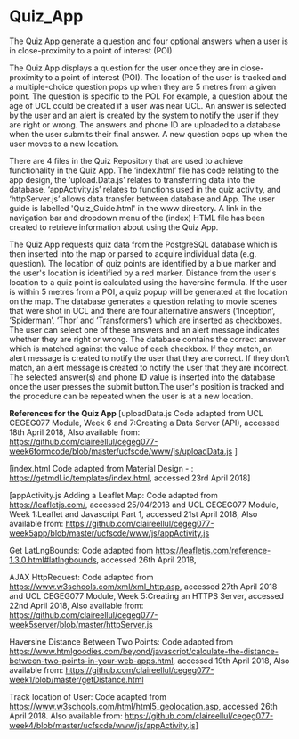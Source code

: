 # Quiz_App
The Quiz App generate a question and four optional answers when a user is in close-proximity to a point of interest (POI)

The Quiz App displays a question for the user once they are in close-proximity to a point of interest (POI). The location of the user is tracked and a multiple-choice question pops up when they are 5 metres from a given point. The question is specific to the POI. For example, a question about the age of UCL could be created if a user was near UCL. An answer is selected by the user and an alert is created by the system to notify the user if they are right or wrong. The answers and phone ID are uploaded to a database when the user submits their final answer. A new question pops up when the user moves to a new location.

There are 4 files in the Quiz Repository that are used to achieve functionality in the Quiz App. The ‘index.html’ file has code relating to the app design, the ‘upload.Data.js’ relates to transferring data into the database, ‘appActivity.js’ relates to functions used in the quiz activity, and ‘httpServer.js’ allows data transfer between database and App. The user guide is labelled 'Quiz_Guide.html' in the www directory. A link in the navigation bar and dropdown menu of the (index) HTML file has been created to retrieve information about using the Quiz App.

The Quiz App requests quiz data from the PostgreSQL database which is then inserted into the map or parsed to acquire individual data (e.g. question). The location of quiz points are identified by a blue marker and the user's location is identified by a red marker. Distance from the user's location to a quiz point is calculated using the haversine formula. If the user is within 5 metres from a POI, a quiz popup will be generated at the location on the map. The database generates a question relating to movie scenes that were shot in UCL and there are four alternative answers (‘Inception’, ‘Spiderman’, ‘Thor’ and ‘Transformers’) which are inserted as checkboxes. The user can select one of these answers and an alert message indicates whether they are right or wrong. The database contains the correct answer which is matched against the value of each checkbox. If they match, an alert message is created to notify the user that they are correct. If they don’t match, an alert message is created to notify the user that they are incorrect. The selected answer(s) and phone ID value is inserted into the database once the user presses the submit button.The user's position is tracked and the procedure can be repeated when the user is at a new location.

**References for the Quiz App**
[uploadData.js Code adapted from UCL CEGEG077 Module, Week 6 and 7:Creating a Data Server (API), accessed 18th April 2018, Also available from: https://github.com/claireellul/cegeg077-week6formcode/blob/master/ucfscde/www/js/uploadData.js ]

[index.html Code adapted from Material Design - : https://getmdl.io/templates/index.html, accessed 23rd April 2018]

[appActivity.js Adding a Leaflet Map: Code adapted from https://leafletjs.com/, accessed 25/04/2018 and UCL CEGEG077 Module, Week 1:Leaflet and Javascript Part 1, accessed 21st April 2018, Also available from: https://github.com/claireellul/cegeg077-week5app/blob/master/ucfscde/www/js/appActivity.js

Get LatLngBounds: Code adapted from https://leafletjs.com/reference-1.3.0.html#latlngbounds, accessed 26th April 2018,

AJAX HttpRequest: Code adapted from https://www.w3schools.com/xml/xml_http.asp, accessed 27th April 2018 and UCL CEGEG077 Module, Week 5:Creating an HTTPS Server, accessed 22nd April 2018, Also available from: https://github.com/claireellul/cegeg077-week5server/blob/master/httpServer.js

Haversine Distance Between Two Points: Code adapted from https://www.htmlgoodies.com/beyond/javascript/calculate-the-distance-between-two-points-in-your-web-apps.html, accessed 19th April 2018, Also available from: https://github.com/claireellul/cegeg077-week1/blob/master/getDistance.html

Track location of User: Code adapted from https://www.w3schools.com/html/html5_geolocation.asp, accessed 26th April 2018. Also available from: https://github.com/claireellul/cegeg077-week4/blob/master/ucfscde/www/js/appActivity.js]

